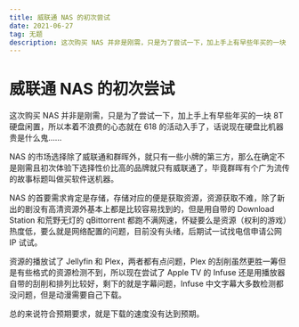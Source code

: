 ```yaml
---
title: 威联通 NAS 的初次尝试
date: 2021-06-27
tag: 无题
description: 这次购买 NAS 并非是刚需，只是为了尝试一下，加上手上有早些年买的一块 8T 硬盘闲置，所以本着不浪费的心态就在 618 的活动入手了，话说现在硬盘比机器贵是什么鬼……
---
```


# 威联通 NAS 的初次尝试

这次购买 NAS 并非是刚需，只是为了尝试一下，加上手上有早些年买的一块 8T 硬盘闲置，所以本着不浪费的心态就在 618 的活动入手了，话说现在硬盘比机器贵是什么鬼……

NAS 的市场选择除了威联通和群晖外，就只有一些小牌的第三方，那么在确定不是刚需且初次体验下选择性价比高的品牌就只有威联通了，毕竟群晖有个广为流传的故事标题叫做买软件送机器。

NAS 的首要需求肯定是存储，存储对应的便是获取资源，资源获取不难，除了新出的剧没有高清资源外基本上都是比较容易找到的，但是用自带的 Download Station 和荒野无灯的 qBittorrent 都跑不满网速，怀疑要么是资源（权利的游戏）热度低，要么就是网络配置的问题，目前没有头绪，后期试一试找电信申请公网 IP 试试。

资源的播放试了 Jellyfin 和 Plex，两者都有点问题，Plex 的刮削虽然更胜一筹但是有些格式的资源检测不到，所以现在尝试了 Apple TV 的 Infuse 还是用播放器自带的刮削和排列比较好，剩下的就是字幕问题，Infuse 中文字幕大多数检测都没问题，但是动漫需要自己下载。

总的来说符合预期要求，就是下载的速度没有达到预期。

